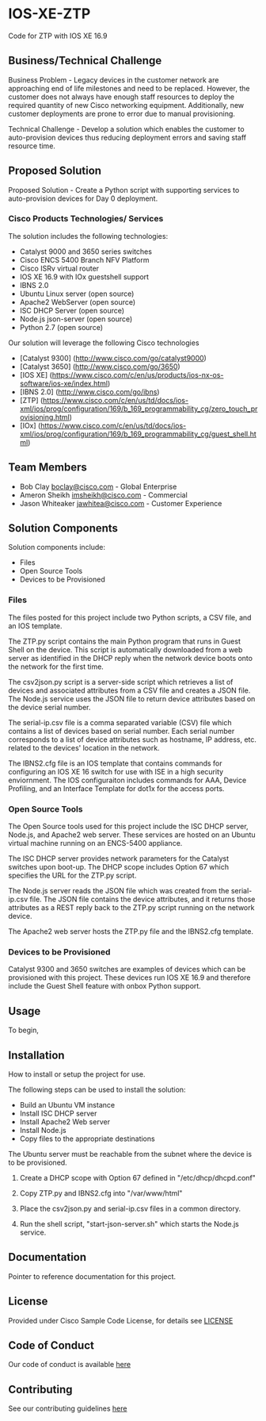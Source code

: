 # IOS-XE-ZTP

Code for ZTP with IOS XE 16.9


## Business/Technical Challenge

Business Problem - Legacy devices in the customer network are approaching end of life milestones and need to be replaced. However, the customer does not always have enough staff resources to deploy the required quantity of new Cisco networking equipment. Additionally, new customer deployments are prone to error due to manual provisioning.

Technical Challenge - Develop a solution which enables the customer to auto-provision devices thus reducing deployment errors and saving staff resource time.

## Proposed Solution

Proposed Solution - Create a Python script with supporting services to auto-provision devices for Day 0 deployment.


### Cisco Products Technologies/ Services

The solution includes the following technologies:

- Catalyst 9000 and 3650 series switches
- Cisco ENCS 5400 Branch NFV Platform
- Cisco ISRv virtual router
- IOS XE 16.9 with IOx guestshell support
- IBNS 2.0
- Ubuntu Linux server (open source)
- Apache2 WebServer (open source)
- ISC DHCP Server (open source)
- Node.js json-server (open source)
- Python 2.7 (open source)

Our solution will leverage the following Cisco technologies

* [Catalyst 9300] (http://www.cisco.com/go/catalyst9000)
* [Catalyst 3650] (http://www.cisco.com/go/3650)
* [IOS XE] (https://www.cisco.com/c/en/us/products/ios-nx-os-software/ios-xe/index.html)
* [IBNS 2.0] (http://www.cisco.com/go/ibns)
* [ZTP] (https://www.cisco.com/c/en/us/td/docs/ios-xml/ios/prog/configuration/169/b_169_programmability_cg/zero_touch_provisioning.html)
* [IOx] (https://www.cisco.com/c/en/us/td/docs/ios-xml/ios/prog/configuration/169/b_169_programmability_cg/guest_shell.html)

## Team Members


* Bob Clay <boclay@cisco.com> - Global Enterprise
* Ameron Sheikh <imsheikh@cisco.com> - Commercial
* Jason Whiteaker <jawhitea@cisco.com> - Customer Experience


## Solution Components


<!-- This does not need to be completed during the initial submission phase  

Provide a brief overview of the components involved with this project. e.g Python /  -->

Solution components include:

* Files
* Open Source Tools
* Devices to be Provisioned

### Files

The files posted for this project include two Python scripts, a CSV file, and an IOS template.

The ZTP.py script contains the main Python program that runs in Guest Shell on the device. This script is automatically downloaded from a web server as identified in the DHCP reply when the network device boots onto the network for the first time.

The csv2json.py script is a server-side script which retrieves a list of devices and associated attributes from a CSV file and creates a JSON file. The Node.js service uses the JSON file to return device attributes based on the device serial number.

The serial-ip.csv file is a comma separated variable (CSV) file which contains a list of devices based on serial number. Each serial number corresponds to a list of device attributes such as hostname, IP address, etc. related to the devices' location in the network. 

The IBNS2.cfg file is an IOS template that contains commands for configuring an IOS XE 16 switch for use with ISE in a high security enviornment. The IOS configuraiton includes commands for AAA, Device Profiling, and an Interface Template for dot1x for the access ports. 

### Open Source Tools

The Open Source tools used for this project include the ISC DHCP server, Node.js, and Apache2 web server. These services are hosted on an Ubuntu virtual machine running on an ENCS-5400 appliance. 

The ISC DHCP server provides network parameters for the Catalyst switches upon boot-up. The DHCP scope includes Option 67 which specifies the URL for the ZTP.py script.

The Node.js server reads the JSON file which was created from the serial-ip.csv file. The JSON file contains the device attributes, and it returns those attributes as a REST reply back to the ZTP.py script running on the network device.

The Apache2 web server hosts the ZTP.py file and the IBNS2.cfg template.

### Devices to be Provisioned

Catalyst 9300 and 3650 switches are examples of devices which can be provisioned with this project. These devices run IOS XE 16.9 and therefore include the Guest Shell feature with onbox Python support. 

## Usage

<!-- This does not need to be completed during the initial submission phase  

Provide a brief overview of how to use the solution  -->

To begin, 

## Installation

How to install or setup the project for use.

The following steps can be used to install the solution:
* Build an Ubuntu VM instance
* Install ISC DHCP server
* Install Apache2 Web server
* Install Node.js
* Copy files to the appropriate destinations

The Ubuntu server must be reachable from the subnet where the device is to be provisioned.

1. Create a DHCP scope with Option 67 defined in "/etc/dhcp/dhcpd.conf"

2. Copy ZTP.py and IBNS2.cfg into "/var/www/html"

3. Place the csv2json.py and serial-ip.csv files in a common directory.

4. Run the shell script, "start-json-server.sh" which starts the Node.js service.

## Documentation

Pointer to reference documentation for this project.


## License

Provided under Cisco Sample Code License, for details see [LICENSE](./LICENSE.md)

## Code of Conduct

Our code of conduct is available [here](./CODE_OF_CONDUCT.md)

## Contributing

See our contributing guidelines [here](./CONTRIBUTING.md)
